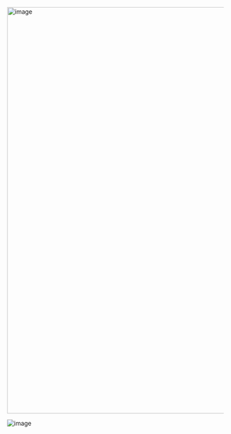 <img width="944" alt="image" src="https://github.com/user-attachments/assets/47f313ce-a0b3-4caf-ae63-fb1f52499c20" />


![image](https://github.com/user-attachments/assets/8e96d048-52c2-4d8f-9044-6c47ee4f583f)
